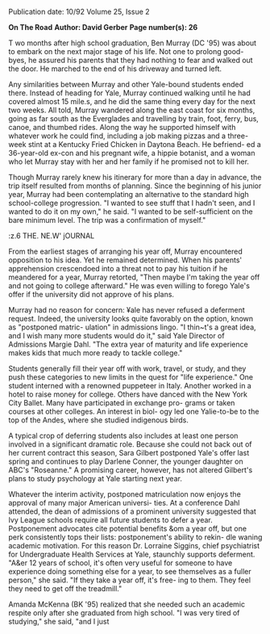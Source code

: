 Publication date: 10/92
Volume 25, Issue 2

**On The Road**
**Author: David Gerber**
**Page number(s): 26**

T
wo months after high school graduation, Ben 
Murray (DC '95) was about to embark on the next 
major stage of his life. Not one to prolong good-
byes, he assured his parents that they had nothing to fear and 
walked out the door. He marched to the end of his driveway 
and turned left. 

Any similarities between Murray and other Yale-bound 
students ended there. Instead of heading for Yale, Murray 
continued walking until he had covered almost 15 mile.s, 
and he did the same thing every day for the next two weeks. 
All told, Murray wandered along the east coast for six 
months, going as far south as the Everglades and travelling 
by train, foot, ferry, bus, canoe, and thumbed rides. Along 
the way he supported himself with whatever work he could 
find, including a job making pizzas and a three-week stint at 
a Kentucky Fried Chicken in Daytona Beach. He befriend-
ed a 36-year-old ex-con and his pregnant wife, a hippie 
botanist, and a woman who let Murray stay with her and 
her family if he promised not to kill her. 

Though Murray rarely knew his itinerary for more than 
a day in advance, the trip itself resulted from months of 
planning. Since the beginning of his junior year, Murray 
had been contemplating an alternative to the standard high 
school-college progression. "I wanted to see stuff that I 
hadn't seen, and I wanted to do it on my own," he said. "I 
wanted to be self-sufficient on the bare minimum level. The 
trip was a confirmation of myself." 

:z.6 
THE. NE.W' jOURNAL 

From the earliest stages of arranging his year off, 
Murray encountered opposition to his idea. Yet he remained 
determined. When his parents' apprehension crescendoed 
into a threat not to pay his tuition if he meandered for a 
year, Murray retorted, "Then maybe I'm taking the year off 
and not going to college afterward." He was even willing to 
forego Yale's offer if the university did not approve of his 
plans. 

Murray had no reason for concern: ¥ale has never 
refused a deferment request. Indeed, the university looks 
quite favorably on the option, known as "postponed matric-
ulation" in admissions lingo. "I thin~t's a great idea, and I 
wish many more students would do it," said Yale Director 
of Admissions Margie Dahl. "The extra year of maturity 
and life experience makes kids that much more ready to 
tackle college." 

Students generally fill their year off with work, travel, 
or study, and they push these categories to new limits in the 
quest for "life experience." One student interned with a 
renowned puppeteer in Italy. Another worked in a hotel to 
raise money for college. Others have danced with the New 
York City Ballet. Many have participated in exchange pro-
grams or taken courses at other colleges. An interest in biol-
ogy led one Yalie-to-be to the top of the Andes, where she 
studied indigenous birds. 

A typical crop of deferring students also includes at 
least one person involved in a significant dramatic role. 
Because she could not back out of her current contract this 
season, Sara Gilbert postponed Yale's offer last spring and 
continues to play Darlene Conner, the younger daughter on 
ABC's "Roseanne." A promising career, however, has not 
altered Gilbert's plans to study psychology at Yale starting 
next year. 

Whatever the interim activity, postponed matriculation 
now enjoys the approval of many major American universi-
ties. At a conference Dahl attended, the dean of admissions 
of a prominent university suggested that Ivy League schools 
require all future students to defer a year. Postponement 
advocates cite potential benefits &om a year off, but one perk 
consistently tops their lists: postponement's ability to rekin-
dle waning academic motivation. For this reason Dr. 
Lorraine Siggins, chief psychiatrist for Undergraduate 
Health Services at Yale, staunchly supports deferment. "A&er 
12 years of school, it's often very useful for someone to have 
experience doing something else for a year, to see themselves 
as a fuller person," she said. "If they take a year off, it's free-
ing to them. They feel they need to get off the treadmill." 

Amanda McKenna (BK '95) realized that she needed 
such an academic respite only after she graduated from high 
school. "I was very tired of studying," she said, "and I just